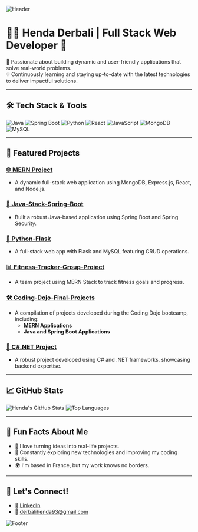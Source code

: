 ![Header](https://capsule-render.vercel.app/api?type=waving&color=gradient&height=200&section=header&text=Welcome!&fontSize=50&fontAlign=center)

# 👩‍💻 Henda Derbali | Full Stack Web Developer 🚀
🌟 Passionate about building dynamic and user-friendly applications that solve real-world problems.  
💡 Continuously learning and staying up-to-date with the latest technologies to deliver impactful solutions.

---

## 🛠 Tech Stack & Tools
![Java](https://img.shields.io/badge/Java-ED8B00?style=for-the-badge&logo=java&logoColor=white)
![Spring Boot](https://img.shields.io/badge/Spring_Boot-6DB33F?style=for-the-badge&logo=spring&logoColor=white)
![Python](https://img.shields.io/badge/Python-3776AB?style=for-the-badge&logo=python&logoColor=white)
![React](https://img.shields.io/badge/React-61DAFB?style=for-the-badge&logo=react&logoColor=white)
![JavaScript](https://img.shields.io/badge/JavaScript-F7DF1E?style=for-the-badge&logo=javascript&logoColor=black)
![MongoDB](https://img.shields.io/badge/MongoDB-47A248?style=for-the-badge&logo=mongodb&logoColor=white)
![MySQL](https://img.shields.io/badge/MySQL-4479A1?style=for-the-badge&logo=mysql&logoColor=white)

---

## 🚀 Featured Projects

### [🌐 MERN Project](https://github.com/HendaDerbali/MERN)
- A dynamic full-stack web application using MongoDB, Express.js, React, and Node.js.

### [💼 Java-Stack-Spring-Boot](https://github.com/HendaDerbali/Java-Stack-Spring-Boot)
- Built a robust Java-based application using Spring Boot and Spring Security.

### [🐍 Python-Flask](https://github.com/HendaDerbali/Python-Flask)
- A full-stack web app with Flask and MySQL featuring CRUD operations.

### [📊 Fitness-Tracker-Group-Project](https://github.com/HendaDerbali/Fitness-Tracker-Group-Project)
- A team project using MERN Stack to track fitness goals and progress.

### [🛠 Coding-Dojo-Final-Projects](https://github.com/HendaDerbali/Coding-Dojo-Final-Projects)
- A compilation of projects developed during the Coding Dojo bootcamp, including:
  - **MERN Applications**
  - **Java and Spring Boot Applications**

### [🔧 C#.NET Project](https://github.com/HendaDerbali/C-.NET)
- A robust project developed using C# and .NET frameworks, showcasing backend expertise.

---

## 📈 GitHub Stats

![Henda's GitHub Stats](https://github-readme-stats.vercel.app/api?username=HendaDerbali&show_icons=true&theme=radical&count_private=true)
![Top Languages](https://github-readme-stats.vercel.app/api/top-langs/?username=HendaDerbali&layout=compact&theme=radical)

---

## 🌟 Fun Facts About Me
- 🚀 I love turning ideas into real-life projects.
- 🧠 Constantly exploring new technologies and improving my coding skills.
- 🌍 I'm based in France, but my work knows no borders.

---

## 💬 Let's Connect!
- 💼 [LinkedIn](https://www.linkedin.com/in/henda-derbali-web-developer/)
- 📧 [derbalihenda93@gmail.com](mailto:derbalihenda93@gmail.com)

![Footer](https://capsule-render.vercel.app/api?type=waving&color=gradient&height=100&section=footer)
